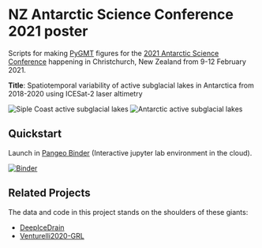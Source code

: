 # NZ Antarctic Science Conference 2021 poster

Scripts for making [PyGMT](https://github.com/GenericMappingTools/pygmt) figures for the [2021 Antarctic Science Conference](https://www.antarcticanz.govt.nz/nzasc21/antarctic-science-conference) happening in Christchurch, New Zealand from 9-12 February 2021.

**Title**: Spatiotemporal variability of active subglacial lakes in Antarctica from 2018-2020 using ICESat-2 laser altimetry

![Siple Coast active subglacial lakes](https://user-images.githubusercontent.com/23487320/104975486-ab769380-5a5f-11eb-803a-ce254ec53ae4.png)
![Antarctic active subglacial lakes](https://user-images.githubusercontent.com/23487320/104975476-a580b280-5a5f-11eb-967b-3c1362240279.png)

## Quickstart

Launch in [Pangeo Binder](https://pangeo-binder.readthedocs.io) (Interactive jupyter lab environment in the cloud).

[![Binder](https://binder.pangeo.io/badge_logo.svg)](https://binder.pangeo.io/v2/gh/weiji14/nzasc2021/main)

## Related Projects

The data and code in this project stands on the shoulders of these giants:

- [DeepIceDrain](https://github.com/weiji14/deepicedrain)
- [Venturelli2020-GRL](https://github.com/mrsiegfried/Venturelli2020-GRL)
